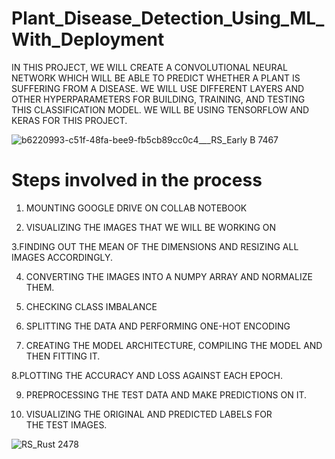 # Plant_Disease_Detection_Using_ML_With_Deployment
IN THIS PROJECT, WE WILL CREATE A CONVOLUTIONAL NEURAL NETWORK WHICH WILL BE ABLE TO PREDICT WHETHER A PLANT IS SUFFERING FROM A DISEASE. WE WILL USE DIFFERENT LAYERS AND OTHER HYPERPARAMETERS FOR BUILDING, TRAINING, AND TESTING THIS CLASSIFICATION MODEL. WE WILL BE USING TENSORFLOW AND KERAS FOR THIS PROJECT.

![b6220993-c51f-48fa-bee9-fb5cb89cc0c4___RS_Early B 7467](https://user-images.githubusercontent.com/82018631/212554216-53ea1431-cc6a-45a3-8172-ce1957b9f3fe.JPG)

# Steps involved in the process
1. MOUNTING GOOGLE DRIVE ON COLLAB NOTEBOOK

2. VISUALIZING THE IMAGES THAT WE WILL BE WORKING ON

3.FINDING OUT THE MEAN OF THE DIMENSIONS AND RESIZING ALL IMAGES ACCORDINGLY.

4. CONVERTING THE IMAGES INTO A NUMPY ARRAY AND NORMALIZE THEM.

5. CHECKING CLASS IMBALANCE

6. SPLITTING THE DATA AND PERFORMING ONE-HOT ENCODING

7. CREATING THE MODEL ARCHITECTURE, COMPILING THE MODEL AND THEN FITTING IT.

8.PLOTTING THE ACCURACY AND LOSS AGAINST EACH EPOCH.

9. PREPROCESSING THE TEST DATA AND MAKE PREDICTIONS ON IT.

10. VISUALIZING THE ORIGINAL AND PREDICTED LABELS FOR THE TEST IMAGES.

![RS_Rust 2478](https://user-images.githubusercontent.com/82018631/212554299-e2064b8a-ff37-4b3f-a3be-5af8fc283fcb.JPG)

